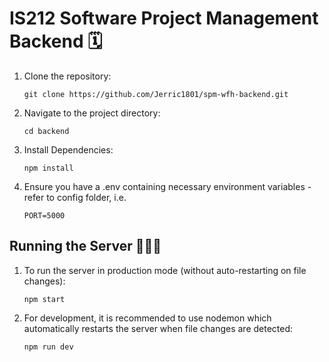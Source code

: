 # IS212 Software Project Management Backend 🗓️

1. Clone the repository:
   
   `git clone https://github.com/Jerric1801/spm-wfh-backend.git`

2. Navigate to the project directory:

   `cd backend`

3. Install Dependencies:
   
   `npm install`

4. Ensure you have a .env containing necessary environment variables - refer to config folder, i.e.

    `PORT=5000`

## Running the Server 🏃🏻‍➡️

1. To run the server in production mode (without auto-restarting on file changes):

    `npm start`

2. For development, it is recommended to use nodemon which automatically restarts the server when file changes are detected:

    `npm run dev`
